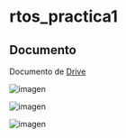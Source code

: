 # rtos_practica1

## Documento
Documento de [Drive](https://docs.google.com/document/d/1rK3C0e_45jbTyyrq4RW8FaEwg1mQcOeZWajeD5hLkLI/edit?usp=sharing)

![imagen](https://github.com/eduardohufg/rtos_practica1/assets/132946643/1c6986af-0820-4e4c-b54b-5a6b05610faf)

![imagen](https://github.com/eduardohufg/rtos_practica1/assets/132946643/f13391fd-74a0-4ea3-959a-f1eec354ecd5)


![imagen](https://github.com/eduardohufg/rtos_practica1/assets/132946643/a2990cbd-25c6-4dea-98fb-639e0b413185)


